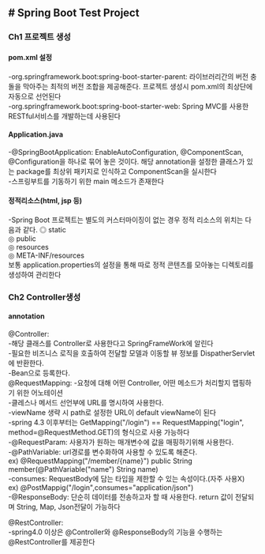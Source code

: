 <h2># Spring Boot Test Project</h2>

<h3>Ch1 프로젝트 생성</h3>

<h4>pom.xml 설정</h4>
-org.springframework.boot:spring-boot-starter-parent: 라이브러리간의 버전 충돌을 막아주는 최적의 버전 조합을 제공해준다. 프로젝트 생성시 pom.xml의 최상단에 자동으로 선언된다</br>
-org.springframework.boot:spring-boot-starter-web: Spring MVC를 사용한 RESTful서비스를 개발하는데 사용된다</br>

<h4>Application.java</h4>
-@SpringBootApplication: EnableAutoConfiguration, @ComponentScan, @Configuration을 하나로 묶어 놓은 것이다. 해당 annotation을 설정한 클래스가 있는 package를 최상위 패키지로 인식하고 ComponentScan을 실시한다</br>
-스프링부트를 기동하기 위한 main 메소드가 존재한다</br>

<h4>정적리소스(html, jsp 등)</h4>
-Spring Boot 프로젝트는 별도의 커스터마이징이 없는 경우 정적 리소스의 위치는 다음과 같다.
◎ static</br> 
◎ public </br>
◎ resources </br>
◎ META-INF/resources</br>
보통 application.properties의 설정을 통해 따로 정적 콘텐츠를 모아놓는 디렉토리를 생성하여 관리한다</br>


<h3>Ch2 Controller생성</h3>

<h4>annotation</h4>
@Controller: </br>
-해당 클래스를 Controller로 사용한다고 SpringFrameWork에 알린다</br>
-필요한 비즈니스 로직을 호출하여 전달할 모델과 이동할 뷰 정보를 DispatherServlet에 반환한다. </br>
-Bean으로 등록한다. </br>
@RequestMapping: 
-요청에 대해 어떤 Controller, 어떤 메소드가 처리할지 맵핑하기 위한 어노테이션</br>
-클레스나 메서드 선언부에 URL를 명시하여 사용한다.</br>
-viewName 생략 시 path로 설정한 URL이 default viewName이 된다</br>
-spring 4.3 이후부터는 GetMapping("/login") == RequestMapping("login", method=@RequestMethod.GET)의 형식으로 사용 가능하다</br>
-@RequestParam: 사용자가 원하는 매개변수에 값을 매핑하기위해 사용한다.</br>
-@PathVariable: url경로를 변수화하여 사용할 수 있도록 해준다.</br>
ex) @RequestMapping("/member/{name}") public String member(@PathVariable("name") String name)</br>
-consumes: RequestBody에 담는 타입을 제한할 수 있는 속성이다.(자주 사용X)</br>
ex) @PostMappig("/login",consumes="application/json")</br>
-@ResponseBody: 단순히 데이터를 전송하고자 할 때 사용한다. return 값이 전달되며 String, Map, Json전달이 가능하다</br>

@RestController: </br>
-spring4.0 이상은 @Controller와 @ResponseBody의 기능을 수행하는 @RestController를 제공한다 </br>

